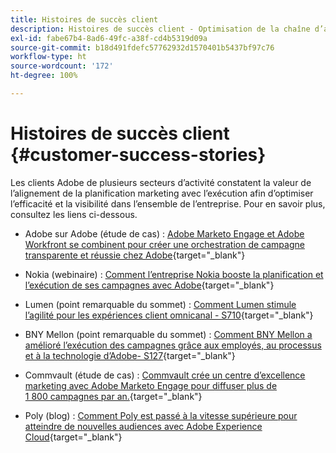 ```yaml
---
title: Histoires de succès client
description: Histoires de succès client - Optimisation de la chaîne d’approvisionnement de campagne avec Marketo et Workfront
exl-id: fabe67b4-8ad6-49fc-a38f-cd4b5319d09a
source-git-commit: b18d491fdefc57762932d1570401b5437bf97c76
workflow-type: ht
source-wordcount: '172'
ht-degree: 100%

---
```


# Histoires de succès client {#customer-success-stories}

Les clients Adobe de plusieurs secteurs d’activité constatent la valeur de l’alignement de la planification marketing avec l’exécution afin d’optimiser l’efficacité et la visibilité dans l’ensemble de l’entreprise. Pour en savoir plus, consultez les liens ci-dessous.

* Adobe sur Adobe (étude de cas) : [Adobe Marketo Engage et Adobe Workfront se combinent pour créer une orchestration de campagne transparente et réussie chez Adobe](https://business.adobe.com/customer-success-stories/adobe-campaign-orchestration-case-study){target="_blank"}

* Nokia (webinaire) : [Comment l’entreprise Nokia booste la planification et l’exécution de ses campagnes avec Adobe](https://engage.adobe.com/MarWF22Q4WBR-Registration.html){target="_blank"}

* Lumen (point remarquable du sommet) : [Comment Lumen stimule l’agilité pour les expériences client omnicanal - S710](https://business.adobe.com/summit/2022/sessions/how-lumen-drives-agility-for-omnichannel-customer-s710.html){target="_blank"}

* BNY Mellon (point remarquable du sommet) : [Comment BNY Mellon a amélioré l’exécution des campagnes grâce aux employés, au processus et à la technologie d’Adobe- S127](https://business.adobe.com/events/experience-makers-live/2022/sessions/how-bny-mellon-improved-campaign-execution-with-pe-s127.html){target="_blank"}

* Commvault (étude de cas) : [Commvault crée un centre d’excellence marketing avec Adobe Marketo Engage pour diffuser plus de 1 800 campagnes par an.](https://business.adobe.com/customer-success-stories/commvault-case-study){target="_blank"}

* Poly (blog) : [Comment Poly est passé à la vitesse supérieure pour atteindre de nouvelles audiences avec Adobe Experience Cloud](https://business.adobe.com/blog/basics/how-poly-shifted-gears-reach-new-audiences-adobe-experience-cloud){target="_blank"}
